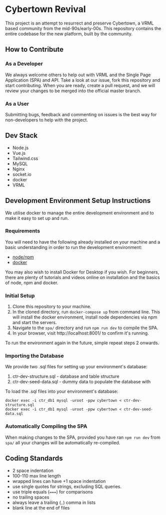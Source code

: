 # Cybertown Revival

This project is an attempt to resurrect and preserve Cybertown, a VRML based community from the 
mid-90s/early-00s. This repository contains the entire codebase for the new platform, built by the community.


## How to Contribute

### As a Developer

We always welcome others to help out with VRML and the Single Page Application (SPA) and API. Take a look 
at our issue, fork this repository and start contributing. When you are ready, create a pull request, and we 
will review your changes to be merged into the official master branch.

### As a User

Submitting bugs, feedback and commenting on issues is the best way for non-developers to help with the 
project.

## Dev Stack

* Node.js
* Vue.js
* Tailwind.css
* MySQL
* Nginx
* socket.io
* docker
* VRML

## Development Environment Setup Instructions

We utilise docker to manage the entire development environment and to make it easy to set up and run.

### Requirements

You will need to have the following already installed on your machine and a basic understanding in order to 
run the development environment:

* [node/npm][node]
* [docker][docker-ce]

You may also wish to install Docker for Desktop if you wish. For beginners, there are plenty of tutorials 
and videos online on installation and the basics of node, npm and docker.

### Initial Setup

1. Clone this repository to your machine.
2. In the cloned directory, run `docker-compose up` from command line. This will install the docker environment, install node dependencies via npm and start the servers.
3. Navigate to the `spa/` directory and run `npm run dev` to compile the SPA.
4. In your browser, visit http://localhost:8001/ to confirm it's running.

To run the environment again in the future, simple repeat steps 2 onwards.

### Importing the Database

We provide two .sql files for setting up your environment's database:

1. ctr-dev-structure.sql - database and table structure
2. ctr-dev-seed-data.sql - dummy data to populate the database with

To load the .sql files into your environment's database:
```shell
docker exec -i ctr_db1 mysql -uroot -ppw cybertown < ctr-dev-structure.sql
docker exec -i ctr_db1 mysql -uroot -ppw cybertown < ctr-dev-seed-data.sql
```

### Automatically Compiling the SPA

When making changes to the SPA, provided you have ran `npm run dev` from `spa/` all your changes will be 
automatically re-compiled.

## Coding Standards

* 2 space indentation
* 100-110 max line length
* wrapped lines can have +1 space indentation
* use single quotes for strings, excluding SQL queries. 
* use triple equals (`===`) for comparisons
* no trailing spaces
* always leave a trailing (`,`) comma in lists
* blank line at the end of files

[node]: https://nodejs.org/en/
[docker-ce]: https://github.com/docker/docker-ce
